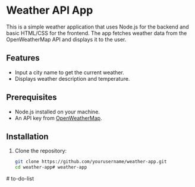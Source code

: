 # Weather API App

This is a simple weather application that uses Node.js for the backend and basic HTML/CSS for the frontend. The app fetches weather data from the OpenWeatherMap API and displays it to the user.

## Features

- Input a city name to get the current weather.
- Displays weather description and temperature.

## Prerequisites

- Node.js installed on your machine.
- An API key from [OpenWeatherMap](https://openweathermap.org/api).

## Installation

1. Clone the repository:
   ```bash
   git clone https://github.com/yourusername/weather-app.git
   cd weather-app#   w e a t h e r - a p p  
 #   t o - d o - l i s t  
 